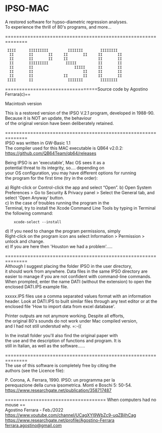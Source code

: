 # IPSO-MAC
A restored software for hypso-diametric regression analyses.  
To experience the thrill of 80's programs, and more...


==============================================================

     IIII      IIIIIIIII         IIIIIII        IIIIIIII  
      II       II       II     II       II     II       II
      II       II       II     II              II       II
      II       IIIIIIIII        IIIII          II       II
      II       II                   IIIII      II       II
      II       II                       II     II       II
      II       II              II       II     II       II
     IIII      II                IIIIIII        IIIIIIII

=================================Source code by Agostino Ferrara(c)==  

Macintosh version

This is a restored version of the IPSO V.2.1 program, developed 
in 1988-90.  Because it is NOT an update, the behaviour   
of the original version have been deliberately retained.  

==============================================================   
IPSO was written in GW-Basic 1.1     
The compiler used for this MAC executable is QB64 v2.0.2:   
https://github.com/QB64Team/qb64/releases     

Being IPSO is an 'executable', Mac OS sees it as a    
potential threat to its integrity, so.... depending on    
your OS configuration, you may have different options for running   
the program for the first time (try in the order):  

a) 	Right-click or Control-click the app and select “Open”. 
b) 	Open System Preferences > Go to Security & Privacy panel 
	> Select the General tab, and select 'Open Anyway' button.   
c) 	In the case of troubles running the program in the    
   	Terminal, try to install the Xcode Command Line Tools by 
   	typing in Terminal the following command:   

        xcode-select --install 

d) 	If you need to change the program permissions, simply    
	Right-click on the  program icon ans select Information > 
	Permission  > unlock  and change.   
e)	If you are here then 'Houston we had a problem'.....   

==============================================================   
Although I suggest placing the folder IPSO in the user directory,   
it should work from anywhere. Data files in the same IPSO directory 
are easier to manage if you are not confident with command-line 
commands.  When prompted, enter the name DATI (without the 
extension) to open the enclosed DATI.IPS example file.

xxxxx.IPS files use a comma separated values format with an
information header. Look at DATI.IPS to built similar files through
any text editor or at the enclosed file 'How to import data from 
excel database'.

Printer outputs are not anymore working. Despite all efforts,   
the original 80's sounds do not work under Mac compiled version,    
and I had not still understud why.  =:-((    

In the install folder you'll also find the original paper with   
the use and the description of functions and program. It is    
still in Italian,  as well as the software......      

==============================================================   
The use of this software is completely free by citing the   
authors (see the Licence file): 

P. Corona, A. Ferrara, 1990. IPSO: un programma per la    
perequazione della curva  ipsometrica. Monti e Boschi 5: 50-54.     
https://www.researchgate.net/publication/358717487


==================================== When computers had no mouse ==    
Agostino Ferrara - Feb./2022    
https://www.youtube.com/channel/UCagXYI9WbZc9-uqZBjlhCag    
https://www.researchgate.net/profile/Agostino-Ferrara     
ferrara.agostino@gmail.com    

